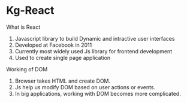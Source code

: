 # Kg-React

What is React

1. Javascript library to build Dynamic and intractive user interfaces
2. Developed at Facebook in 2011
3. Currently most widely used Js library for frontend development
4. Used to create single page application 

 Working of DOM

1. Browser takes HTML and create DOM.
2. Js help us modify DOM based on user actions or events.
3. In big applications, working with DOM becomes more complicated.